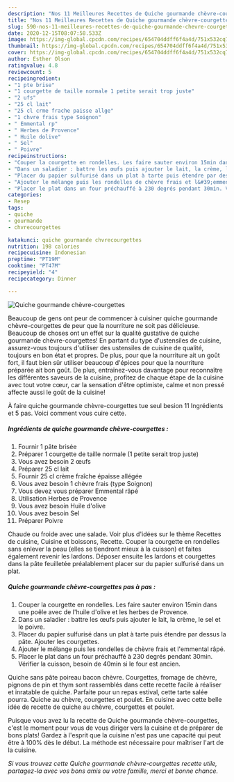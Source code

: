 ```yaml
---
description: "Nos 11 Meilleures Recettes de Quiche gourmande chèvre-courgettes"
title: "Nos 11 Meilleures Recettes de Quiche gourmande chèvre-courgettes"
slug: 590-nos-11-meilleures-recettes-de-quiche-gourmande-chevre-courgettes
date: 2020-12-15T08:07:58.533Z
image: https://img-global.cpcdn.com/recipes/654704ddff6f4a4d/751x532cq70/quiche-gourmande-chevre-courgettes-photo-principale-de-la-recette.jpg
thumbnail: https://img-global.cpcdn.com/recipes/654704ddff6f4a4d/751x532cq70/quiche-gourmande-chevre-courgettes-photo-principale-de-la-recette.jpg
cover: https://img-global.cpcdn.com/recipes/654704ddff6f4a4d/751x532cq70/quiche-gourmande-chevre-courgettes-photo-principale-de-la-recette.jpg
author: Esther Olson
ratingvalue: 4.8
reviewcount: 5
recipeingredient:
- "1 pte brise"
- "1 courgette de taille normale 1 petite serait trop juste"
- "2 ufs"
- "25 cl lait"
- "25 cl crme frache paisse allge"
- "1 chvre frais type Soignon"
- " Emmental rp"
- " Herbes de Provence"
- " Huile dolive"
- " Sel"
- " Poivre"
recipeinstructions:
- "Couper la courgette en rondelles. Les faire sauter environ 15min dans une poêle avec de l&#39;huile d&#39;olive et les herbes de Provence."
- "Dans un saladier : battre les œufs puis ajouter le lait, la crème, le sel et le poivre."
- "Placer du papier sulfurisé dans un plat à tarte puis étendre par dessus la pâte. Ajouter les courgettes."
- "Ajouter le mélange puis les rondelles de chèvre frais et l&#39;emmental râpé."
- "Placer le plat dans un four préchauffé à 230 degrés pendant 30min. Vérifier la cuisson, besoin de 40min si le four est ancien."
categories:
- Resep
tags:
- quiche
- gourmande
- chvrecourgettes

katakunci: quiche gourmande chvrecourgettes 
nutrition: 198 calories
recipecuisine: Indonesian
preptime: "PT19M"
cooktime: "PT47M"
recipeyield: "4"
recipecategory: Dinner

---
```



![Quiche gourmande chèvre-courgettes](https://img-global.cpcdn.com/recipes/654704ddff6f4a4d/751x532cq70/quiche-gourmande-chevre-courgettes-photo-principale-de-la-recette.jpg)

Beaucoup de gens ont peur de commencer à cuisiner quiche gourmande chèvre-courgettes de peur que la nourriture ne soit pas délicieuse. Beaucoup de choses ont un effet sur la qualité gustative de quiche gourmande chèvre-courgettes! En partant du type d'ustensiles de cuisine, assurez-vous toujours d'utiliser des ustensiles de cuisine de qualité, toujours en bon état et propres. De plus, pour que la nourriture ait un goût fort, il faut bien sûr utiliser beaucoup d'épices pour que la nourriture préparée ait bon goût. De plus, entraînez-vous davantage pour reconnaître les différentes saveurs de la cuisine, profitez de chaque étape de la cuisine avec tout votre cœur, car la sensation d'être optimiste, calme et non pressé affecte aussi le goût de la cuisine!

<!--inarticleads1-->

À faire quiche gourmande chèvre-courgettes tue seul besion 11 Ingrédients et 5 pas. Voici comment vous cuire cette.

##### Ingrédients de quiche gourmande chèvre-courgettes :

1. Fournir 1 pâte brisée
1. Préparer 1 courgette de taille normale (1 petite serait trop juste)
1. Vous avez besoin 2 œufs
1. Préparer 25 cl lait
1. Fournir 25 cl crème fraîche épaisse allégée
1. Vous avez besoin 1 chèvre frais (type Soignon)
1. Vous devez vous préparer  Emmental râpé
1. Utilisation  Herbes de Provence
1. Vous avez besoin  Huile d&#39;olive
1. Vous avez besoin  Sel
1. Préparer  Poivre


Chaude ou froide avec une salade. Voir plus d&#39;idées sur le thème Recettes de cuisine, Cuisine et boissons, Recette. Couper la courgette en rondelles sans enlever la peau (elles se tiendront mieux à la cuisson) et faites également revenir les lardons. Déposer ensuite les lardons et courgettes dans la pâte feuilletée préalablement placer sur du papier sulfurisé dans un plat. 

<!--inarticleads2-->

##### Quiche gourmande chèvre-courgettes pas à pas :

1. Couper la courgette en rondelles. Les faire sauter environ 15min dans une poêle avec de l&#39;huile d&#39;olive et les herbes de Provence.
1. Dans un saladier : battre les œufs puis ajouter le lait, la crème, le sel et le poivre.
1. Placer du papier sulfurisé dans un plat à tarte puis étendre par dessus la pâte. Ajouter les courgettes.
1. Ajouter le mélange puis les rondelles de chèvre frais et l&#39;emmental râpé.
1. Placer le plat dans un four préchauffé à 230 degrés pendant 30min. Vérifier la cuisson, besoin de 40min si le four est ancien.


Quiche sans pâte poireau bacon chèvre. Courgettes, fromage de chèvre, pignons de pin et thym sont rassemblés dans cette recette facile à réaliser et inratable de quiche. Parfaite pour un repas estival, cette tarte salée pourra. Quiche au chèvre, courgettes et poulet. En cuisine avec cette belle idée de recette de quiche au chèvre, courgettes et poulet. 

<!--inarticleads1-->

<p>
Puisque vous avez lu la recette de Quiche gourmande chèvre-courgettes, c'est le moment pour vous de vous diriger vers la cuisine et de préparer de bons plats! Gardez à l'esprit que la cuisine n'est pas une capacité qui peut être à 100% dès le début. La méthode est nécessaire pour maîtriser l'art de la cuisine.
</p>

<p>
<i>Si vous trouvez cette Quiche gourmande chèvre-courgettes recette utile, partagez-la avec vos bons amis ou votre famille, merci et bonne chance.</i>
</p>
